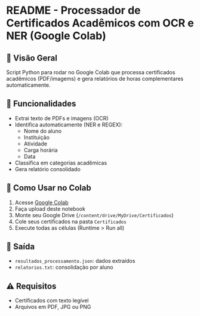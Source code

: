# README - Processador de Certificados Acadêmicos com OCR e NER (Google Colab)

## 📌 Visão Geral

Script Python para rodar no Google Colab que processa certificados acadêmicos (PDF/imagems) e gera relatórios de horas complementares automaticamente.

## 🔧 Funcionalidades

- Extrai texto de PDFs e imagens (OCR)
- Identifica automaticamente (NER e REGEX):
  - Nome do aluno
  - Instituição
  - Atividade
  - Carga horária
  - Data
- Classifica em categorias acadêmicas
- Gera relatório consolidado

## 🚀 Como Usar no Colab

1. Acesse [Google Colab](https://colab.research.google.com/)
2. Faça upload deste notebook
3. Monte seu Google Drive (`/content/drive/MyDrive/Certificados`)
4. Cole seus certificados na pasta `Certificados`
5. Execute todas as células (Runtime > Run all)

## 📂 Saída

- `resultados_processamento.json`: dados extraídos
- `relatorios.txt`: consolidação por aluno

## ⚠️ Requisitos

- Certificados com texto legível
- Arquivos em PDF, JPG ou PNG
